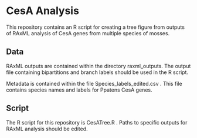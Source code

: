 # CesA Analysis

This repository contains an R script for creating a tree figure from outputs of RAxML analysis of CesA genes from multiple species of mosses.

## Data

RAxML outputs are contained within the directory raxml_outputs. The output file
containing bipartitions and branch labels should be used in the R script.

Metadata is contained within the file Species_labels_edited.csv . This file contains species names 
and labels for Ppatens CesA genes.

## Script

The R script for this repository is CesATree.R . Paths to specific outputs for RAxML analysis should be edited.
